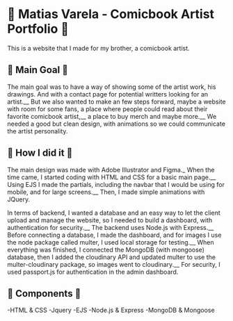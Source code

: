 # 📖 Matias Varela - Comicbook Artist Portfolio 📖
This is a website that I made for my brother, a comicbook artist.

## 🎈 Main Goal 🎈
The main goal was to have a way of showing some of the artist work, his drawings. And with a contact page for potential writters looking for an artist.__
But we also wanted to make an few steps forward, maybe a website with room for some fans, a place where people could read about their favorite comicbook artist,__ 
a place to buy merch and maybe more.__
We needed a good but clean design, with animations so we could communicate the artist personality.



## 🏈 How I did it 🏈
The main design was made with Adobe Illustrator and Figma._
When the time came, I started coding with HTML and CSS for a basic main page.__
Using EJS I made the partials, including the navbar that I would be using for mobile, and for large screens.__
Then, I made simple animations with JQuery.

In terms of backend, I wanted a database and an easy way to let the client upload and manage the website, so I needed to build a dashboard, with authentication for security.__
The backend uses Node.js with Express.__
Before connecting a database, I made the dashboard, and for images I use the node package called multer, I used local storage for testing.__
When everything was finished, I connected the MongoDB (with mongoose) database, then I added the cloudinary API and updated multer to use the multer-cloudinary package, so images
went to cloudinary.__
For security, I used passport.js for authentication in the admin dashboard.



## 🧱 Components 🧱
-HTML & CSS
-Jquery
-EJS
-Node.js & Express
-MongoDB & Mongoose
